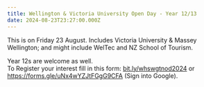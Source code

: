 ```yaml
---
title: Wellington & Victoria University Open Day - Year 12/13
date: 2024-08-23T23:27:00.000Z
---
```

This is on Friday 23 August. Includes Victoria University & Massey Wellington; and might include WelTec and NZ School of Tourism.  

Year 12s are welcome as well.  
To Register your interest fill in this form: [bit.ly/whswgtnod2024](https://docs.google.com/forms/d/e/1FAIpQLSfkTIygbthmyaJhPB_wXB50_YWPmkKCmkHdkH43yox8PtB_CQ/viewform) or https://forms.gle/uNx4wYZJtFGgG9CFA (Sign into Google).
